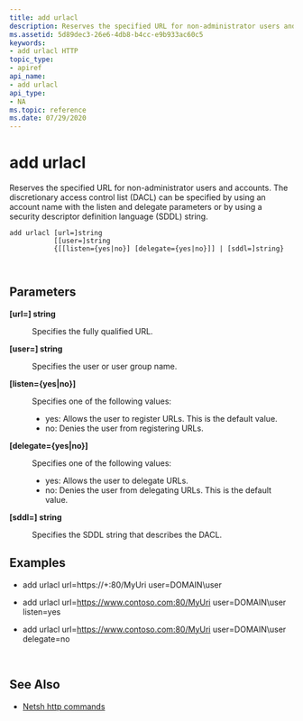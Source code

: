 ```yaml
---
title: add urlacl
description: Reserves the specified URL for non-administrator users and accounts.
ms.assetid: 5d89dec3-26e6-4db8-b4cc-e9b933ac60c5
keywords:
- add urlacl HTTP
topic_type:
- apiref
api_name:
- add urlacl
api_type:
- NA
ms.topic: reference
ms.date: 07/29/2020
---
```


# add urlacl

Reserves the specified URL for non-administrator users and accounts. The discretionary access control list (DACL) can be specified by using an account name with the listen and delegate parameters or by using a security descriptor definition language (SDDL) string.

``` syntax
add urlacl [url=]string
           [[user=]string
           {[[listen={yes|no}] [delegate={yes|no}]] | [sddl=]string}

 
```

## Parameters

<dl> <dt>

<span id="_url__string"></span><span id="_URL__STRING"></span>
**[url=] string**
</dt> <dd>

Specifies the fully qualified URL.

</dd> <dt>

<span id="_user__string"></span><span id="_USER__STRING"></span>
**[user=] string**
</dt> <dd>

Specifies the user or user group name.

</dd> <dt>

<span id="_listen__yes_no__"></span><span id="_LISTEN__YES_NO__"></span>**\[listen={yes\|no}\]**
</dt> <dd>

Specifies one of the following values:

-   yes: Allows the user to register URLs. This is the default value.
-   no: Denies the user from registering URLs.

</dd> <dt>

<span id="_delegate__yes_no__"></span><span id="_DELEGATE__YES_NO__"></span>**\[delegate={yes\|no}\]**
</dt> <dd>

Specifies one of the following values:

-   yes: Allows the user to delegate URLs.
-   no: Denies the user from delegating URLs. This is the default value.

</dd> <dt>

<span id="_sddl__string"></span><span id="_SDDL__STRING"></span>
**[sddl=] string**
</dt> <dd>

Specifies the SDDL string that describes the DACL.

</dd> </dl>

## Examples

* add urlacl url=https://+:80/MyUri user=DOMAIN\\user

* add urlacl url=https://www.contoso.com:80/MyUri user=DOMAIN\\user listen=yes

* add urlacl url=https://www.contoso.com:80/MyUri user=DOMAIN\\user delegate=no

 
## See Also

* [Netsh http commands](/windows-server/networking/technologies/netsh/netsh-http#add-urlacl)
 